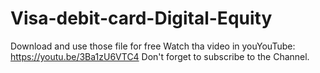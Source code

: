 # Visa-debit-card-Digital-Equity
Download and use those file for free
Watch tha video in youYouTube: https://youtu.be/3Ba1zU6VTC4
Don't forget to subscribe to the Channel.
